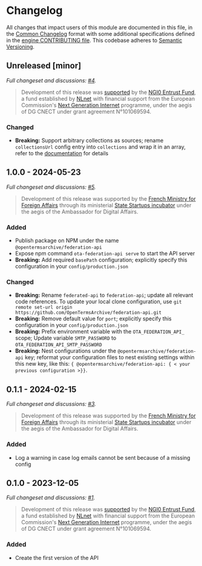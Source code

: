 # Changelog

All changes that impact users of this module are documented in this file, in the [Common Changelog](https://common-changelog.org) format with some additional specifications defined in the [engine CONTRIBUTING file](https://github.com/OpenTermsArchive/engine/blob/main/CONTRIBUTING.md#changelog). This codebase adheres to [Semantic Versioning](https://semver.org/spec/v2.0.0.html).

## Unreleased [minor]

_Full changeset and discussions: [#4](https://github.com/OpenTermsArchive/engine/pull/4)._

> Development of this release was [supported](https://nlnet.nl/project/TOSDR-OTA/) by the [NGI0 Entrust Fund](https://nlnet.nl/entrust), a fund established by [NLnet](https://nlnet.nl/) with financial support from the European Commission's [Next Generation Internet](https://www.ngi.eu) programme, under the aegis of DG CNECT under grant agreement N°101069594.

### Changed

- **Breaking:** Support arbitrary collections as sources; rename `collectionsUrl` config entry into `collections` and wrap it in an array, refer to the [documentation](https://docs.opentermsarchive.org/api/federated/#configuring) for details

## 1.0.0 - 2024-05-23

_Full changeset and discussions: [#5](https://github.com/OpenTermsArchive/engine/pull/5)._

> Development of this release was supported by the [French Ministry for Foreign Affairs](https://www.diplomatie.gouv.fr/fr/politique-etrangere-de-la-france/diplomatie-numerique/) through its ministerial [State Startups incubator](https://beta.gouv.fr/startups/open-terms-archive.html) under the aegis of the Ambassador for Digital Affairs.

### Added

- Publish package on NPM under the name `@opentermsarchive/federation-api`
- Expose npm command `ota-federation-api serve` to start the API server
- **Breaking:** Add required `basePath` configuration; explicitly specify this configuration in your `config/production.json`

### Changed

- **Breaking:** Rename `federated-api` to `federation-api`; update all relevant code references. To update your local clone configuration, use `git remote set-url origin https://github.com/OpenTermsArchive/federation-api.git`
- **Breaking:** Remove default value for `port`; explicitly specify this configuration in your `config/production.json`
- **Breaking:** Prefix environment variable with the `OTA_FEDERATION_API_` scope; Update variable `SMTP_PASSWORD` to `OTA_FEDERATION_API_SMTP_PASSWORD`
- **Breaking:** Nest configurations under the `@opentermsarchive/federation-api` key; reformat your configuration files to nest existing settings within this new key, like this: `{ @opentermsarchive/federation-api: { < your previous configuration >}}`.

## 0.1.1 - 2024-02-15

_Full changeset and discussions: [#3](https://github.com/OpenTermsArchive/engine/pull/3)._

> Development of this release was supported by the [French Ministry for Foreign Affairs](https://www.diplomatie.gouv.fr/fr/politique-etrangere-de-la-france/diplomatie-numerique/) through its ministerial [State Startups incubator](https://beta.gouv.fr/startups/open-terms-archive.html) under the aegis of the Ambassador for Digital Affairs.

### Added

- Log a warning in case log emails cannot be sent because of a missing config

## 0.1.0 - 2023-12-05

_Full changeset and discussions: [#1](https://github.com/OpenTermsArchive/federation-api/pull/1)._

> Development of this release was [supported](https://nlnet.nl/project/TOSDR-OTA/) by the [NGI0 Entrust Fund](https://nlnet.nl/entrust), a fund established by [NLnet](https://nlnet.nl/) with financial support from the European Commission's [Next Generation Internet](https://www.ngi.eu) programme, under the aegis of DG CNECT under grant agreement N°101069594.

### Added

- Create the first version of the API
